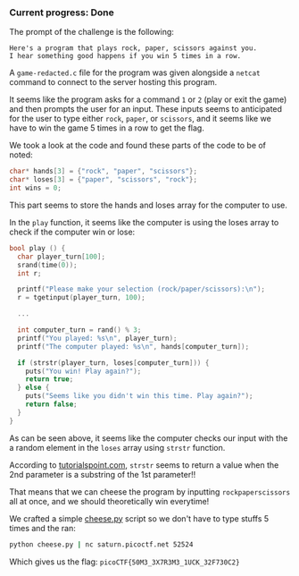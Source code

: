 ### Current progress: Done

The prompt of the challenge is the following:

```
Here's a program that plays rock, paper, scissors against you. 
I hear something good happens if you win 5 times in a row.
```

A `game-redacted.c` file for the program was given alongside a `netcat` command to connect to the server hosting this program.

It seems like the program asks for a command `1` or `2` (play or exit the game) and then prompts the user for an input.
These inputs seems to anticipated for the user to type either `rock`, `paper`, or `scissors`,
and it seems like we have to win the game 5 times in a row to get the flag.

We took a look at the code and found these parts of the code to be of noted:
```c
char* hands[3] = {"rock", "paper", "scissors"};
char* loses[3] = {"paper", "scissors", "rock"};
int wins = 0;
```
This part seems to store the hands and loses array for the computer to use.

In the `play` function, it seems like the computer is using the loses array to check if the computer win or lose:

```c
bool play () {
  char player_turn[100];
  srand(time(0));
  int r;

  printf("Please make your selection (rock/paper/scissors):\n");
  r = tgetinput(player_turn, 100);

  ...

  int computer_turn = rand() % 3;
  printf("You played: %s\n", player_turn);
  printf("The computer played: %s\n", hands[computer_turn]);

  if (strstr(player_turn, loses[computer_turn])) {
    puts("You win! Play again?");
    return true;
  } else {
    puts("Seems like you didn't win this time. Play again?");
    return false;
  }
}
```
As can be seen above, it seems like the computer checks our input with the a random element in the `loses` array
using `strstr` function.

According to [tutorialspoint.com](https://www.tutorialspoint.com/c_standard_library/c_function_strstr.htm),
`strstr` seems to return a value when the 2nd parameter is a substring of the 1st parameter!!

That means that we can cheese the program by inputting `rockpaperscissors` all at once, 
and we should theoretically win everytime!

We crafted a simple [cheese.py](cheese.py) script so we don't have to type stuffs 5 times and the ran:
```bash
python cheese.py | nc saturn.picoctf.net 52524
```

Which gives us the flag: `picoCTF{50M3_3X7R3M3_1UCK_32F730C2}`